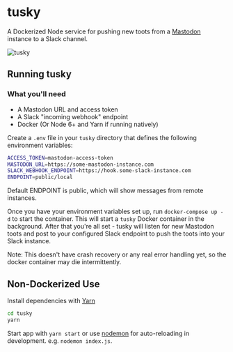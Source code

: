 # tusky

A Dockerized Node service for pushing new toots from a [Mastodon](https://api.slack.com/incoming-webhooks) instance to a Slack channel.

![tusky](https://user-images.githubusercontent.com/6766512/33136218-b2c14bba-cf72-11e7-97bf-fa2f4b2018c8.png)

## Running tusky

### What you'll need

* A Mastodon URL and access token
* A Slack "incoming webhook" endpoint
* Docker (Or Node 6+ and Yarn if running natively)

Create a `.env` file in your `tusky` directory that defines the following environment variables:

```bash
ACCESS_TOKEN=mastodon-access-token
MASTODON_URL=https://some-mastodon-instance.com
SLACK_WEBHOOK_ENDPOINT=https://hook.some-slack-instance.com
ENDPOINT=public/local
```

Default ENDPOINT is public, which will show messages from remote instances. 

Once you have your environment variables set up, run `docker-compose up -d` to start the container. This will start a `tusky` Docker container in the background. After that you're all set - tusky will listen for new Mastodon toots and post to your configured Slack endpoint to push the toots into your Slack instance.

Note: This doesn't have crash recovery or any real error handling yet, so the docker container may die intermittently. 

## Non-Dockerized Use

Install dependencies with [Yarn](https://yarnpkg.com/en/)

```bash
cd tusky
yarn
```

Start app with `yarn start` or use [nodemon](https://github.com/remy/nodemon) for auto-reloading in development. e.g. `nodemon index.js`.
